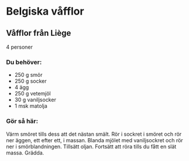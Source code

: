 # Belgiska våfflor

## Våfflor från Liège

4 personer

### Du behöver:
* 250 g smör
* 250 g socker
* 4 ägg
* 250 g vetemjöl
* 30 g vaniljsocker
* 1 msk matolja

### Gör så här:
Värm smöret tills dess att det nästan smält. Rör i sockret i smöret och rör ner äggen, ett efter ett, i massan. Blanda mjölet med vaniljsockret och rör ner i smörblandningen. Tillsätt oljan. Fortsätt att röra tills du fått en slät massa. Grädda.
